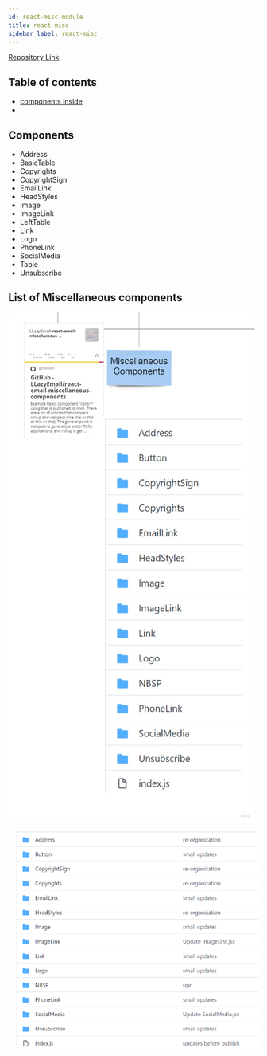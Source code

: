 ```yaml
---
id: react-misc-module
title: react-misc
sidebar_label: react-misc
---
```



[Repository Link](https://github.com/LLazyEmail/react-email-miscellaneous-components)

## Table of contents

- [components inside](#components)
- 


## Components

- Address
- BasicTable
- Copyrights
- CopyrightSign
- EmailLink
- HeadStyles
- Image
- ImageLink
- LeftTable
- Link
- Logo
- PhoneLink
- SocialMedia
- Table
- Unsubscribe


## List of Miscellaneous components

![2](https://raw.githubusercontent.com/LLazyEmail/documentation/main/static/img/react/miscellaneous.jpg)



![xxx](https://github.com/LLazyEmail/react-email-miscellaneous-components/blob/main/miscellaneous-components.png?raw=true)
